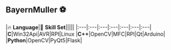 ## BayernMuller ⚽
|🔥 **Language**|🚀 **Skill Set**|||||
|:---|:---|:---|:---|:---|:---|:---|
|**C**|Win32Api|AVR|RPI|Linux
|**C++**|OpenCV|MFC|RPI|Qt|Arduino|
|**Python**|OpenCV|PyQt5|Flask|